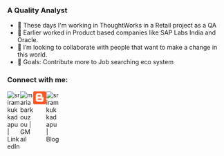 ### A Quality Analyst
- 🔭 These days I'm working in ThoughtWorks in a Retail project as a QA
- 🌱 Earlier worked in Product based companies like SAP Labs India and Oracle.
- 👯 I’m looking to collaborate with people that want to make a change in this world.
- 🥅 Goals: Contribute more to Job searching eco system


### Connect with me:


[<img align="left" alt="sriramkukkadapu | LinkedIn" width="30px" src="https://camo.githubusercontent.com/c8a9c5b414cd812ad6a97a46c29af67239ddaeae08c41724ff7d945fb4c047e5/68747470733a2f2f6564656e742e6769746875622e696f2f537570657254696e7949636f6e732f696d616765732f7376672f6c696e6b6564696e2e737667" />][linkedin]
<a href="mailto:sriramkukkadapu@gmail.com"><img align="left" alt="mariabarkouzou | GMail" width="30px" src="https://camo.githubusercontent.com/4a3dd8d10a27c272fd04b2ce8ed1a130606f95ea6a76b5e19ce8b642faa18c27/68747470733a2f2f6564656e742e6769746875622e696f2f537570657254696e7949636f6e732f696d616765732f7376672f676d61696c2e737667" />

[<img align="left" alt="sriramkukkadapu | Blog" width="30px" src="https://github.com/sriramkukkadapu/sriramkukkadapu/blob/master/images/blogger%20icon.png?raw=true" />][blogger]

[<img align="left" alt="sriramkukkadapu | Blog" width="30px" src="" />][facebook]

[linkedin]: https://www.linkedin.com/in/sriramku
[github]:  https://github.com/sriramkukkadapu
[blogger]: https://sriramkukkadapu.blogspot.com
[facebook]: https://www.facebook.com/sriram.fj